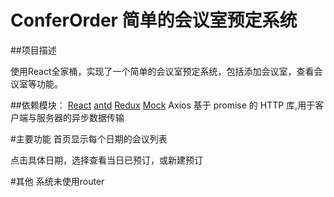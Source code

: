 # ConferOrder 简单的会议室预定系统

##项目描述

使用React全家桶，实现了一个简单的会议室预定系统，包括添加会议室，查看会议室等功能。

##依赖模块：
[React](https://reactjs.org/)
[antd](https://ant.design/index-cn)
[Redux](https://redux.js.org/)
[Mock](http://mockjs.com/)
Axios 基于 promise 的 HTTP 库,用于客户端与服务器的异步数据传输

#主要功能
首页显示每个日期的会议列表

点击具体日期，选择查看当日已预订，或新建预订


#其他
系统未使用router
